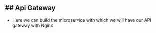 ## ## Api Gateway
- Here we can build the microservice with which we will have our API gateway with Nginx